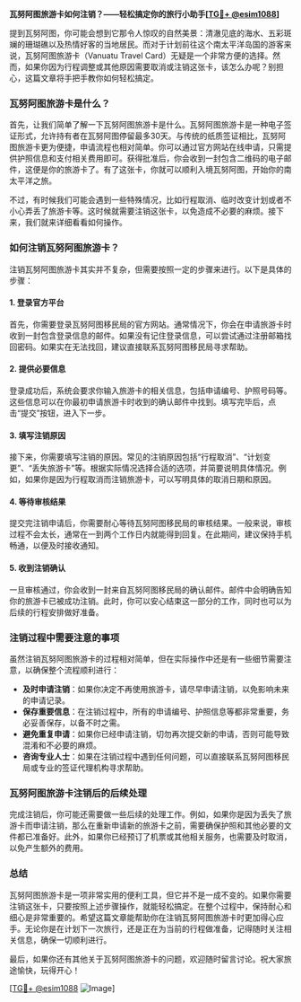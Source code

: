 **瓦努阿图旅游卡如何注销？——轻松搞定你的旅行小助手[[TG💪+ @esim1088](https://t.me/s/esim1088)]**

提到瓦努阿图，你可能会想到它那令人惊叹的自然美景：清澈见底的海水、五彩斑斓的珊瑚礁以及热情好客的当地居民。而对于计划前往这个南太平洋岛国的游客来说，瓦努阿图旅游卡（Vanuatu Travel Card）无疑是一个非常方便的选择。然而，如果你因为行程调整或其他原因需要取消或注销这张卡，该怎么办呢？别担心，这篇文章将手把手教你如何轻松搞定。

### 瓦努阿图旅游卡是什么？

首先，让我们简单了解一下瓦努阿图旅游卡是什么。瓦努阿图旅游卡是一种电子签证形式，允许持有者在瓦努阿图停留最多30天。与传统的纸质签证相比，瓦努阿图旅游卡更为便捷，申请流程也相对简单。你可以通过官方网站在线申请，只需提供护照信息和支付相关费用即可。获得批准后，你会收到一封包含二维码的电子邮件，这便是你的旅游卡了。有了这张卡，你就可以顺利入境瓦努阿图，开始你的南太平洋之旅。

不过，有时候我们可能会遇到一些特殊情况，比如行程取消、临时改变计划或者不小心弄丢了旅游卡等。这时候就需要注销这张卡，以免造成不必要的麻烦。接下来，我们就来详细看看如何操作。

### 如何注销瓦努阿图旅游卡？

注销瓦努阿图旅游卡其实并不复杂，但需要按照一定的步骤来进行。以下是具体的步骤：

#### 1. 登录官方平台

首先，你需要登录瓦努阿图移民局的官方网站。通常情况下，你会在申请旅游卡时收到一封包含登录信息的邮件。如果没有记住登录信息，可以尝试通过注册邮箱找回密码。如果实在无法找回，建议直接联系瓦努阿图移民局寻求帮助。

#### 2. 提供必要信息

登录成功后，系统会要求你输入旅游卡的相关信息，包括申请编号、护照号码等。这些信息可以在你最初申请旅游卡时收到的确认邮件中找到。填写完毕后，点击“提交”按钮，进入下一步。

#### 3. 填写注销原因

接下来，你需要填写注销的原因。常见的注销原因包括“行程取消”、“计划变更”、“丢失旅游卡”等。根据实际情况选择合适的选项，并简要说明具体情况。例如，如果你是因为行程取消而注销旅游卡，可以写明具体的取消日期和原因。

#### 4. 等待审核结果

提交完注销申请后，你需要耐心等待瓦努阿图移民局的审核结果。一般来说，审核过程不会太长，通常在一到两个工作日内就能得到回复。在此期间，建议保持手机畅通，以便及时接收通知。

#### 5. 收到注销确认

一旦审核通过，你会收到一封来自瓦努阿图移民局的确认邮件。邮件中会明确告知你的旅游卡已被成功注销。此时，你可以安心结束这一部分的工作，同时也可以为后续的行程安排做好准备。

### 注销过程中需要注意的事项

虽然注销瓦努阿图旅游卡的过程相对简单，但在实际操作中还是有一些细节需要注意，以确保整个流程顺利进行：

- **及时申请注销**：如果你决定不再使用旅游卡，请尽早申请注销，以免影响未来的申请记录。
- **保存重要信息**：在注销过程中，所有的申请编号、护照信息等都非常重要，务必妥善保存，以备不时之需。
- **避免重复申请**：如果你已经申请注销，切勿再次提交新的申请，否则可能导致混淆和不必要的麻烦。
- **咨询专业人士**：如果在注销过程中遇到任何问题，可以直接联系瓦努阿图移民局或专业的签证代理机构寻求帮助。

### 瓦努阿图旅游卡注销后的后续处理

完成注销后，你可能还需要做一些后续的处理工作。例如，如果你是因为丢失了旅游卡而申请注销，那么在重新申请新的旅游卡之前，需要确保护照和其他必要的文件都已准备好。此外，如果你已经预订了机票或其他相关服务，也需要及时取消，以免产生额外的费用。

### 总结

瓦努阿图旅游卡是一项非常实用的便利工具，但它并不是一成不变的。如果你需要注销这张卡，只要按照上述步骤操作，就能轻松搞定。在整个过程中，保持耐心和细心是非常重要的。希望这篇文章能帮助你在注销瓦努阿图旅游卡时更加得心应手。无论你是在计划下一次旅行，还是正在为当前的行程做准备，记得随时关注相关信息，确保一切顺利进行。

最后，如果你还有其他关于瓦努阿图旅游卡的问题，欢迎随时留言讨论。祝大家旅途愉快，玩得开心！

[[TG💪+ @esim1088](https://t.me/s/esim1088) ![Image](https://i.postimg.cc/4NQfJmqS/Snipaste-2025-05-13-00-14-12.png)]